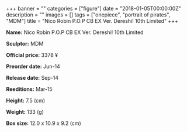+++
banner = ""
categories = ["figure"]
date = "2018-01-05T00:00:00Z"
description = ""
images = []
tags = ["onepiece", "portrait of pirates", "MDM"]
title = "Nico Robin P.O.P CB EX Ver. Dereshi! 10th Limited"
+++

**Name:** Nico Robin P.O.P CB EX Ver. Dereshi! 10th Limited

**Sculptor:** MDM

**Official price:** 3378 ¥

**Preorder date:** Jun-14

**Release date:** Sep-14

**Reeditions:** Mar-15

**Height:** 7.5 (cm)

**Weight:** 133 (g)

**Box size:** 12.0 x 10.9 x 9.2 (cm)


